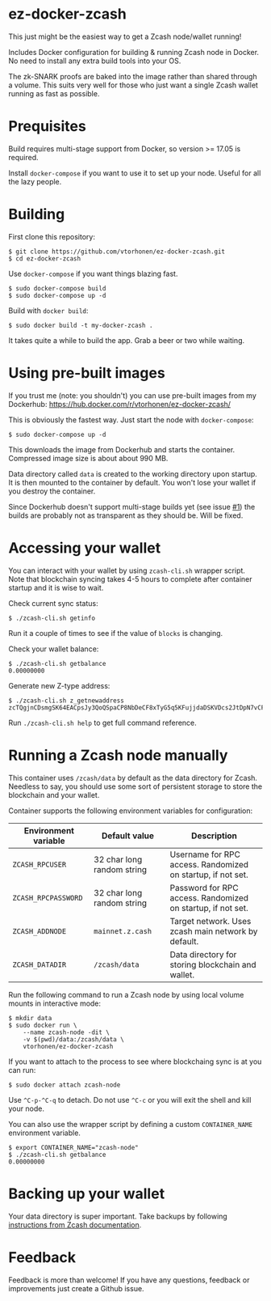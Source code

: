 # ez-docker-zcash

This just might be the easiest way to get a Zcash node/wallet running!

Includes Docker configuration for building & running Zcash node in Docker. No need to install any extra build tools into your OS.

The zk-SNARK proofs are baked into the image rather than shared through a volume. This suits very well for those who just want a single Zcash wallet running as fast as possible.

# Prequisites

Build requires multi-stage support from Docker, so version >= 17.05 is required.

Install `docker-compose` if you want to use it to set up your node. Useful for all the lazy people.

# Building

First clone this repository:

```
$ git clone https://github.com/vtorhonen/ez-docker-zcash.git
$ cd ez-docker-zcash
```

Use `docker-compose` if you want things blazing fast.

```
$ sudo docker-compose build
$ sudo docker-compose up -d
```

Build with `docker build`:

```
$ sudo docker build -t my-docker-zcash .
```

It takes quite a while to build the app. Grab a beer or two while waiting.

# Using pre-built images

If you trust me (note: you shouldn't) you can use pre-built images from my Dockerhub: https://hub.docker.com/r/vtorhonen/ez-docker-zcash/

This is obviously the fastest way. Just start the node with `docker-compose`:

```
$ sudo docker-compose up -d
```

This downloads the image from Dockerhub and starts the container. Compressed image size is about about 990 MB.

Data directory called `data` is created to the working directory upon startup. It is then mounted to the container by default. You won't lose your wallet if you destroy the container.

Since Dockerhub doesn't support multi-stage builds yet (see issue [#1](https://github.com/vtorhonen/ez-docker-zcash/issues/1)) the builds are probably not as transparent as they should be. Will be fixed.

# Accessing your wallet

You can interact with your wallet by using `zcash-cli.sh` wrapper script. Note that blockchain syncing takes 4-5 hours to complete after container startup and it is wise to wait.

Check current sync status:

```
$ ./zcash-cli.sh getinfo
```

Run it a couple of times to see if the value of `blocks` is changing.

Check your wallet balance:

```
$ ./zcash-cli.sh getbalance
0.00000000
```

Generate new Z-type address:

```
$ ./zcash-cli.sh z_getnewaddress
zcTQgjnCDsmgSK64EACpsJy3QoQSpaCP8NbDeCF8xTyG5q5KFujjdaDSKVDcs2JtDpN7vCFL9rEPPY4tETYHZtt5iasYkjo
```

Run `./zcash-cli.sh help` to get full command reference.

# Running a Zcash node manually

This container uses `/zcash/data` by default as the data directory for Zcash. Needless to say, you should use some sort of persistent storage to store the blockchain and your wallet.

Container supports the following environment variables for configuration:

| Environment variable | Default value | Description |
-----------------------|---------------|--------------
`ZCASH_RPCUSER`     | 32 char long random string | Username for RPC access. Randomized on startup, if not set.
`ZCASH_RPCPASSWORD` | 32 char long random string | Password for RPC access. Randomized on startup, if not set.
`ZCASH_ADDNODE`     | `mainnet.z.cash` | Target network. Uses zcash main network by default.
`ZCASH_DATADIR`     | `/zcash/data`| Data directory for storing blockchain and wallet.

Run the following command to run a Zcash node by using local volume mounts in interactive mode:

```
$ mkdir data
$ sudo docker run \
	--name zcash-node -dit \
	-v $(pwd)/data:/zcash/data \
	vtorhonen/ez-docker-zcash
```
If you want to attach to the process to see where blockchaing sync is at you can run:

```
$ sudo docker attach zcash-node
```

Use `^C-p-^C-q` to detach. Do not use `^C-c` or you will exit the shell and kill your node.

You can also use the wrapper script by defining a custom `CONTAINER_NAME` environment variable.

```
$ export CONTAINER_NAME="zcash-node"
$ ./zcash-cli.sh getbalance
0.00000000
```

# Backing up your wallet

Your data directory is super important. Take backups by following [instructions from Zcash documentation](https://github.com/zcash/zcash/blob/master/doc/wallet-backup.md).

# Feedback

Feedback is more than welcome! If you have any questions, feedback or improvements just create a Github issue.
